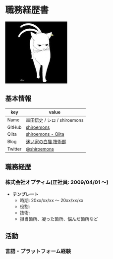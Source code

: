 # 職務経歴書

![ ](shiro.jpg)

## 基本情報

|key|value|
|---|-----|
|Name|森田悟史 / シロ / shiroemons|
|GitHub|[shiroemons](https://github.com/shiroemons)|
|Qiita|[shiroemons \- Qiita](https://qiita.com/shiroemons)|
|Blog|[迷い家の白猫 技術部](http://mayoiga-shironeko.hatenablog.com/)|
|Twitter|[@shiroemons](https://twitter.com/shiroemons)|

## 職務経歴

### 株式会社オプティム(正社員: 2009/04/01 〜)

- **テンプレート**
  - 時期: 20xx/xx/xx 〜 20xx/xx/xx
  - 役割:
  - 技術:
  - 担当箇所、凝った箇所、悩んだ箇所など

## 活動

### 言語・プラットフォーム経験
